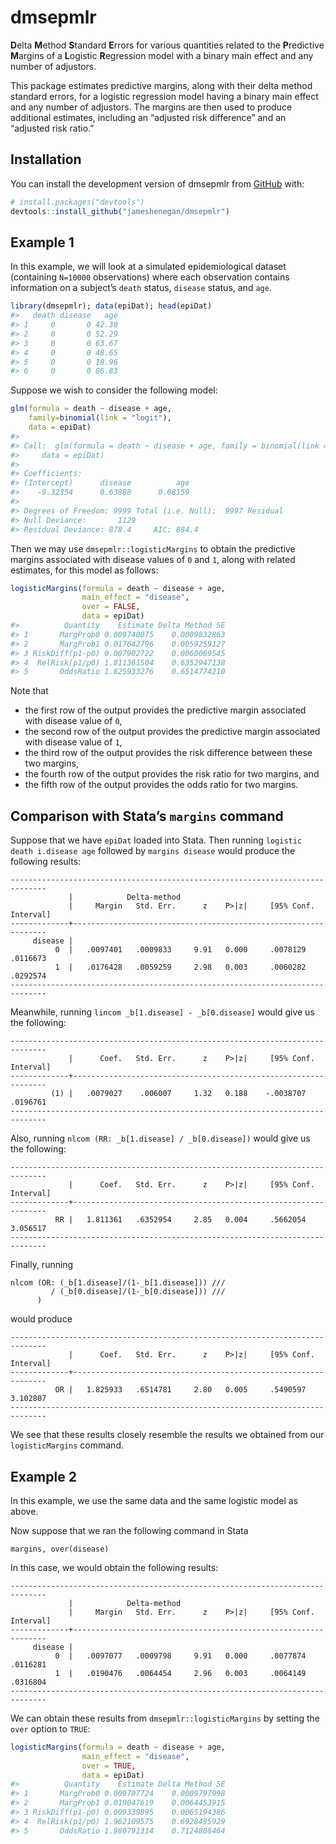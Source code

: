 
<!-- README.md is generated from README.Rmd. Please edit that file -->

# dmsepmlr

<!-- badges: start -->

<!-- badges: end -->

**D**elta **M**ethod **S**tandard **E**rrors for various quantities
related to the **P**redictive **M**argins of a **L**ogistic
**R**egression model with a binary main effect and any number of
adjustors.

This package estimates predictive margins, along with their delta method
standard errors, for a logistic regression model having a binary main
effect and any number of adjustors. The margins are then used to produce
additional estimates, including an “adjusted risk difference” and an
“adjusted risk ratio.”

## Installation

You can install the development version of dmsepmlr from
[GitHub](https://github.com/) with:

``` r
# install.packages("devtools")
devtools::install_github("jameshenegan/dmsepmlr")
```

## Example 1

In this example, we will look at a simulated epidemiological dataset
(containing `N=10000` observations) where each observation contains
information on a subject’s `death` status, `disease` status, and `age`.

``` r
library(dmsepmlr); data(epiDat); head(epiDat)
#>   death disease   age
#> 1     0       0 42.38
#> 2     0       0 52.29
#> 3     0       0 63.67
#> 4     0       0 48.65
#> 5     0       0 18.96
#> 6     0       0 86.83
```

Suppose we wish to consider the following model:

``` r
glm(formula = death ~ disease + age,
    family=binomial(link = "logit"),
    data = epiDat)
#> 
#> Call:  glm(formula = death ~ disease + age, family = binomial(link = "logit"), 
#>     data = epiDat)
#> 
#> Coefficients:
#> (Intercept)      disease          age  
#>    -9.32354      0.63888      0.08159  
#> 
#> Degrees of Freedom: 9999 Total (i.e. Null);  9997 Residual
#> Null Deviance:       1129 
#> Residual Deviance: 878.4     AIC: 884.4
```

Then we may use `dmsepmlr::logisticMargins` to obtain the predictive
margins associated with disease values of `0` and `1`, along with
related estimates, for this model as follows:

``` r
logisticMargins(formula = death ~ disease + age,
                main_effect = "disease",
                over = FALSE,
                data = epiDat)
#>          Quantity    Estimate Delta Method SE
#> 1       MargProb0 0.009740075    0.0009832863
#> 2       MargProb1 0.017642796    0.0059259127
#> 3 RiskDiff(p1-p0) 0.007902722    0.0060069545
#> 4  RelRisk(p1/p0) 1.811361504    0.6352947138
#> 5       OddsRatio 1.825933276    0.6514774210
```

Note that

  - the first row of the output provides the predictive margin
    associated with disease value of `0`,
  - the second row of the output provides the predictive margin
    associated with disease value of `1`,
  - the third row of the output provides the risk difference between
    these two margins,
  - the fourth row of the output provides the risk ratio for two
    margins, and
  - the fifth row of the output provides the odds ratio for two margins.

## Comparison with Stata’s `margins` command

Suppose that we have `epiDat` loaded into Stata. Then running `logistic
death i.disease age` followed by `margins disease` would produce the
following results:

    ------------------------------------------------------------------------------
                 |            Delta-method
                 |     Margin   Std. Err.      z    P>|z|     [95% Conf. Interval]
    -------------+----------------------------------------------------------------
         disease |
              0  |   .0097401   .0009833     9.91   0.000     .0078129    .0116673
              1  |   .0176428   .0059259     2.98   0.003     .0060282    .0292574
    ------------------------------------------------------------------------------

Meanwhile, running `lincom _b[1.disease] - _b[0.disease]` would give us
the following:

    ------------------------------------------------------------------------------
                 |      Coef.   Std. Err.      z    P>|z|     [95% Conf. Interval]
    -------------+----------------------------------------------------------------
             (1) |   .0079027    .006007     1.32   0.188    -.0038707    .0196761
    ------------------------------------------------------------------------------

Also, running `nlcom (RR: _b[1.disease] / _b[0.disease])` would give us
the following:

    ------------------------------------------------------------------------------
                 |      Coef.   Std. Err.      z    P>|z|     [95% Conf. Interval]
    -------------+----------------------------------------------------------------
              RR |   1.811361   .6352954     2.85   0.004     .5662054    3.056517
    ------------------------------------------------------------------------------

Finally, running

    nlcom (OR: (_b[1.disease]/(1-_b[1.disease])) ///
             / (_b[0.disease]/(1-_b[0.disease])) ///
          )

would produce

    ------------------------------------------------------------------------------
                 |      Coef.   Std. Err.      z    P>|z|     [95% Conf. Interval]
    -------------+----------------------------------------------------------------
              OR |   1.825933   .6514781     2.80   0.005     .5490597    3.102807
    ------------------------------------------------------------------------------

We see that these results closely resemble the results we obtained from
our `logisticMargins` command.

## Example 2

In this example, we use the same data and the same logistic model as
above.

Now suppose that we ran the following command in Stata

    margins, over(disease)

In this case, we would obtain the following results:

    ------------------------------------------------------------------------------
                 |            Delta-method
                 |     Margin   Std. Err.      z    P>|z|     [95% Conf. Interval]
    -------------+----------------------------------------------------------------
         disease |
              0  |   .0097077   .0009798     9.91   0.000     .0077874    .0116281
              1  |   .0190476   .0064454     2.96   0.003     .0064149    .0316804
    ------------------------------------------------------------------------------

We can obtain these results from `dmsepmlr::logisticMargins` by setting
the `over` option to `TRUE`:

``` r
logisticMargins(formula = death ~ disease + age,
                main_effect = "disease",
                over = TRUE,
                data = epiDat)
#>          Quantity    Estimate Delta Method SE
#> 1       MargProb0 0.009707724    0.0009797998
#> 2       MargProb1 0.019047619    0.0064453915
#> 3 RiskDiff(p1-p0) 0.009339895    0.0065194386
#> 4  RelRisk(p1/p0) 1.962109575    0.6928495929
#> 5       OddsRatio 1.980791314    0.7124808464
```
